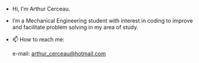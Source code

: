 - Hi, I’m Arthur Cerceau.
- I’m a Mechanical Engineering student with interest in coding to improve and facilitate problem solving in my area of study.
- 📫 How to reach me:
  
  e-mail: arthur_cerceau@hotmail.com


